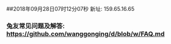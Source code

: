 ##2018年09月28日07时12分07秒 新址: 159.65.16.65
### 兔友常见问题及解答: https://github.com/wanggonging/d/blob/w/FAQ.md
